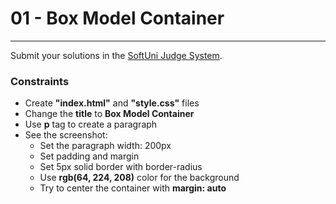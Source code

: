 # 01 - Box Model Container

---

Submit your solutions in the [SoftUni Judge System](https://judge.softuni.bg/Contests/1235/CSS-Box-Model).

### Constraints

- Create **"index.html"** and **"style.css"** files
- Change the **title** to **Box Model Container**
- Use **p** tag to create a paragraph
- See the screenshot:
  - Set the paragraph width: 200px
  - Set padding and margin
  - Set 5px solid border with border-radius
  - Use **rgb(64, 224, 208)** color for the background
  - Try to center the container with **margin: auto**
